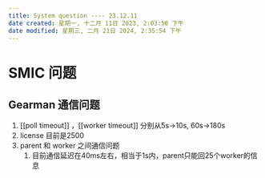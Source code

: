 ```yaml
---
title: System question ---- 23.12.11
date created: 星期一, 十二月 11日 2023, 2:03:50 下午
date modified: 星期三, 二月 21日 2024, 2:35:54 下午
---
```


# SMIC 问题
## Gearman 通信问题
1. [[poll timeout]] ，[[worker timeout]] 分别从5s->10s, 60s->180s
2. license 目前是2500
3. parent 和 worker 之间通信问题
	1. 目前通信延迟在40ms左右，相当于1s内，parent只能回25个worker的信息